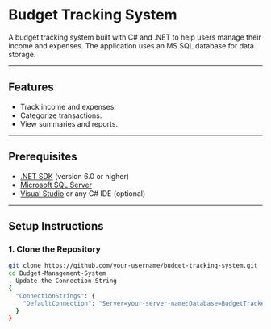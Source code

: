 # Budget Tracking System

A budget tracking system built with C# and .NET to help users manage their income and expenses. The application uses an MS SQL database for data storage.

---

## Features
- Track income and expenses.
- Categorize transactions.
- View summaries and reports.

---

## Prerequisites
- [.NET SDK](https://dotnet.microsoft.com/download) (version 6.0 or higher)
- [Microsoft SQL Server](https://www.microsoft.com/en-us/sql-server/sql-server-downloads)
- [Visual Studio](https://visualstudio.microsoft.com/) or any C# IDE (optional)

---

## Setup Instructions

### 1. Clone the Repository
```bash
git clone https://github.com/your-username/budget-tracking-system.git
cd Budget-Management-System
. Update the Connection String
{
  "ConnectionStrings": {
    "DefaultConnection": "Server=your-server-name;Database=BudgetTrackerDb;User Id=your-username;Password=your-password;"
  }
}
